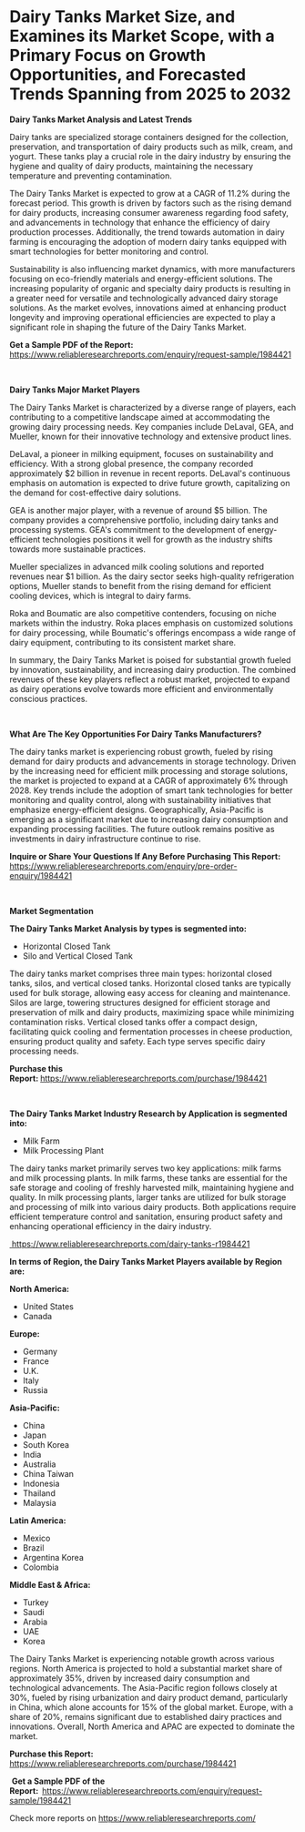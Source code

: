 <p><h1>Dairy Tanks Market Size, and Examines its Market Scope, with a Primary Focus on Growth Opportunities, and Forecasted Trends Spanning from 2025 to 2032</h1></p><p><strong>Dairy Tanks Market Analysis and Latest Trends</strong></p>
<p><p>Dairy tanks are specialized storage containers designed for the collection, preservation, and transportation of dairy products such as milk, cream, and yogurt. These tanks play a crucial role in the dairy industry by ensuring the hygiene and quality of dairy products, maintaining the necessary temperature and preventing contamination.</p><p>The Dairy Tanks Market is expected to grow at a CAGR of 11.2% during the forecast period. This growth is driven by factors such as the rising demand for dairy products, increasing consumer awareness regarding food safety, and advancements in technology that enhance the efficiency of dairy production processes. Additionally, the trend towards automation in dairy farming is encouraging the adoption of modern dairy tanks equipped with smart technologies for better monitoring and control.</p><p>Sustainability is also influencing market dynamics, with more manufacturers focusing on eco-friendly materials and energy-efficient solutions. The increasing popularity of organic and specialty dairy products is resulting in a greater need for versatile and technologically advanced dairy storage solutions. As the market evolves, innovations aimed at enhancing product longevity and improving operational efficiencies are expected to play a significant role in shaping the future of the Dairy Tanks Market.</p></p>
<p><strong>Get a Sample PDF of the Report:&nbsp;</strong> <a href="https://www.reliableresearchreports.com/enquiry/request-sample/1984421?utm_campaign=2452&utm_medium=2&utm_source=Github&utm_content=ia&utm_term=20022025&utm_id=dairy-tanks">https://www.reliableresearchreports.com/enquiry/request-sample/1984421</a></p>
<p>&nbsp;</p>
<p><strong>Dairy Tanks Major Market Players</strong></p>
<p><p>The Dairy Tanks Market is characterized by a diverse range of players, each contributing to a competitive landscape aimed at accommodating the growing dairy processing needs. Key companies include DeLaval, GEA, and Mueller, known for their innovative technology and extensive product lines.</p><p>DeLaval, a pioneer in milking equipment, focuses on sustainability and efficiency. With a strong global presence, the company recorded approximately $2 billion in revenue in recent reports. DeLaval's continuous emphasis on automation is expected to drive future growth, capitalizing on the demand for cost-effective dairy solutions.</p><p>GEA is another major player, with a revenue of around $5 billion. The company provides a comprehensive portfolio, including dairy tanks and processing systems. GEA's commitment to the development of energy-efficient technologies positions it well for growth as the industry shifts towards more sustainable practices.</p><p>Mueller specializes in advanced milk cooling solutions and reported revenues near $1 billion. As the dairy sector seeks high-quality refrigeration options, Mueller stands to benefit from the rising demand for efficient cooling devices, which is integral to dairy farms.</p><p>Roka and Boumatic are also competitive contenders, focusing on niche markets within the industry. Roka places emphasis on customized solutions for dairy processing, while Boumatic's offerings encompass a wide range of dairy equipment, contributing to its consistent market share.</p><p>In summary, the Dairy Tanks Market is poised for substantial growth fueled by innovation, sustainability, and increasing dairy production. The combined revenues of these key players reflect a robust market, projected to expand as dairy operations evolve towards more efficient and environmentally conscious practices.</p></p>
<p>&nbsp;</p>
<p><strong>What Are The Key Opportunities For Dairy Tanks Manufacturers?</strong></p>
<p><p>The dairy tanks market is experiencing robust growth, fueled by rising demand for dairy products and advancements in storage technology. Driven by the increasing need for efficient milk processing and storage solutions, the market is projected to expand at a CAGR of approximately 6% through 2028. Key trends include the adoption of smart tank technologies for better monitoring and quality control, along with sustainability initiatives that emphasize energy-efficient designs. Geographically, Asia-Pacific is emerging as a significant market due to increasing dairy consumption and expanding processing facilities. The future outlook remains positive as investments in dairy infrastructure continue to rise.</p></p>
<p><strong>Inquire or Share Your Questions If Any Before Purchasing This Report:</strong> <a href="https://www.reliableresearchreports.com/enquiry/pre-order-enquiry/1984421?utm_campaign=2452&utm_medium=2&utm_source=Github&utm_content=ia&utm_term=20022025&utm_id=dairy-tanks">https://www.reliableresearchreports.com/enquiry/pre-order-enquiry/1984421</a></p>
<p>&nbsp;</p>
<p><strong>Market Segmentation</strong></p>
<p><strong>The Dairy Tanks Market Analysis by types is segmented into:</strong></p>
<p><ul><li>Horizontal Closed Tank</li><li>Silo and Vertical Closed Tank</li></ul></p>
<p><p>The dairy tanks market comprises three main types: horizontal closed tanks, silos, and vertical closed tanks. Horizontal closed tanks are typically used for bulk storage, allowing easy access for cleaning and maintenance. Silos are large, towering structures designed for efficient storage and preservation of milk and dairy products, maximizing space while minimizing contamination risks. Vertical closed tanks offer a compact design, facilitating quick cooling and fermentation processes in cheese production, ensuring product quality and safety. Each type serves specific dairy processing needs.</p></p>
<p><strong>Purchase this Report:&nbsp;</strong><a href="https://www.reliableresearchreports.com/purchase/1984421?utm_campaign=2452&utm_medium=2&utm_source=Github&utm_content=ia&utm_term=20022025&utm_id=dairy-tanks">https://www.reliableresearchreports.com/purchase/1984421</a></p>
<p>&nbsp;</p>
<p><strong>The Dairy Tanks Market Industry Research by Application is segmented into:</strong></p>
<p><ul><li>Milk Farm</li><li>Milk Processing Plant</li></ul></p>
<p><p>The dairy tanks market primarily serves two key applications: milk farms and milk processing plants. In milk farms, these tanks are essential for the safe storage and cooling of freshly harvested milk, maintaining hygiene and quality. In milk processing plants, larger tanks are utilized for bulk storage and processing of milk into various dairy products. Both applications require efficient temperature control and sanitation, ensuring product safety and enhancing operational efficiency in the dairy industry.</p></p>
<p><a href="https://www.reliableresearchreports.com/dairy-tanks-r1984421?utm_campaign=2452&utm_medium=2&utm_source=Github&utm_content=ia&utm_term=20022025&utm_id=dairy-tanks">&nbsp;https://www.reliableresearchreports.com/dairy-tanks-r1984421</a></p>
<p><strong>In terms of Region, the Dairy Tanks Market Players available by Region are:</strong></p>
<p>
    <p> <strong> North America: </strong>
        <ul>
            <li>United States</li>
            <li>Canada</li>
        </ul>
        </p> 
    <p> <strong> Europe: </strong>
        <ul>
            <li>Germany</li>
            <li>France</li>
            <li>U.K.</li>
            <li>Italy</li>
            <li>Russia</li>
        </ul>
        </p> 
    <p> <strong> Asia-Pacific: </strong>
        <ul>
            <li>China</li>
            <li>Japan</li>
            <li>South Korea</li>
            <li>India</li>
            <li>Australia</li>
            <li>China Taiwan</li>
            <li>Indonesia</li>
            <li>Thailand</li>
            <li>Malaysia</li>
        </ul>
        </p> 
    <p> <strong> Latin America: </strong>
        <ul>
            <li>Mexico</li>
            <li>Brazil</li>
            <li>Argentina Korea</li>
            <li>Colombia</li>
        </ul>
        </p> 
    <p> <strong> Middle East & Africa: </strong>
        <ul>
            <li>Turkey</li>
            <li>Saudi</li>
            <li>Arabia</li>
            <li>UAE</li>
            <li>Korea</li>
        </ul>
    </p>
    </p>
<p><p>The Dairy Tanks Market is experiencing notable growth across various regions. North America is projected to hold a substantial market share of approximately 35%, driven by increased dairy consumption and technological advancements. The Asia-Pacific region follows closely at 30%, fueled by rising urbanization and dairy product demand, particularly in China, which alone accounts for 15% of the global market. Europe, with a share of 20%, remains significant due to established dairy practices and innovations. Overall, North America and APAC are expected to dominate the market.</p></p>
<p><strong>Purchase this Report: </strong><a href="https://www.reliableresearchreports.com/purchase/1984421?utm_campaign=2452&utm_medium=2&utm_source=Github&utm_content=ia&utm_term=20022025&utm_id=dairy-tanks">https://www.reliableresearchreports.com/purchase/1984421</a></p>
<p>&nbsp;<strong>Get a Sample PDF of the Report:&nbsp;&nbsp;</strong><a href="https://www.reliableresearchreports.com/enquiry/request-sample/1984421?utm_campaign=2452&utm_medium=2&utm_source=Github&utm_content=ia&utm_term=20022025&utm_id=dairy-tanks">https://www.reliableresearchreports.com/enquiry/request-sample/1984421</a></p>
<p><strong></strong></p>
<p>Check more reports on <a href="https://www.reliableresearchreports.com/?utm_campaign=2452&utm_medium=2&utm_source=Github&utm_content=ia&utm_term=20022025&utm_id=dairy-tanks">https://www.reliableresearchreports.com/</a></p>